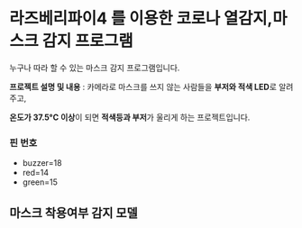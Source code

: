 # 라즈베리파이4 를 이용한 코로나 열감지,마스크 감지 프로그램
누구나 따라 할 수 있는 마스크 감지 프로그램입니다.

**프로젝트 설명 및 내용** :  카메라로 마스크를 쓰지 않는 사람들을 **부저와 적색 LED**로 알려주고, 

 **온도가 37.5°C 이상**이 되면 **적색등과 부저**가 울리게 하는 프로젝트입니다.
 
### 핀 번호
- buzzer=18
- red=14
- green=15

## 마스크 착용여부 감지 모델


